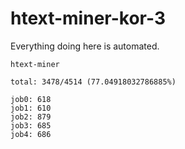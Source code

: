 # htext-miner-kor-3

Everything doing here is automated.

```
htext-miner

total: 3478/4514 (77.04918032786885%)

job0: 618
job1: 610
job2: 879
job3: 685
job4: 686
```